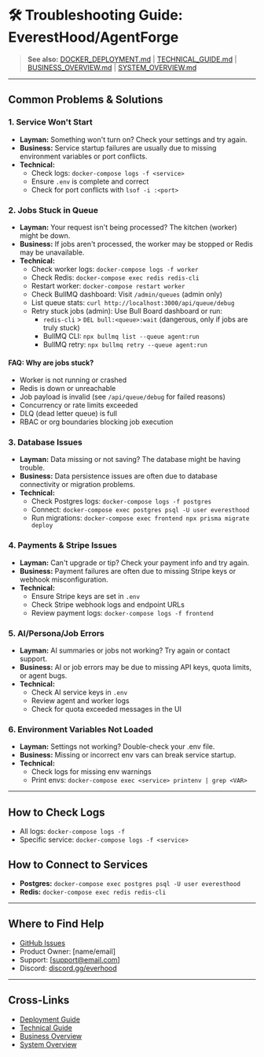 # 🛠️ Troubleshooting Guide: EverestHood/AgentForge

> **See also:** [DOCKER_DEPLOYMENT.md](./DOCKER_DEPLOYMENT.md) | [TECHNICAL_GUIDE.md](./TECHNICAL_GUIDE.md) | [BUSINESS_OVERVIEW.md](./BUSINESS_OVERVIEW.md) | [SYSTEM_OVERVIEW.md](./SYSTEM_OVERVIEW.md)

---

## Common Problems & Solutions

### 1. Service Won't Start
- **Layman:** Something won't turn on? Check your settings and try again.
- **Business:** Service startup failures are usually due to missing environment variables or port conflicts.
- **Technical:**
  - Check logs: `docker-compose logs -f <service>`
  - Ensure `.env` is complete and correct
  - Check for port conflicts with `lsof -i :<port>`

### 2. Jobs Stuck in Queue
- **Layman:** Your request isn't being processed? The kitchen (worker) might be down.
- **Business:** If jobs aren't processed, the worker may be stopped or Redis may be unavailable.
- **Technical:**
  - Check worker logs: `docker-compose logs -f worker`
  - Check Redis: `docker-compose exec redis redis-cli`
  - Restart worker: `docker-compose restart worker`
  - Check BullMQ dashboard: Visit `/admin/queues` (admin only)
  - List queue stats: `curl http://localhost:3000/api/queue/debug`
  - Retry stuck jobs (admin): Use Bull Board dashboard or run:
    - `redis-cli` > `DEL bull:<queue>:wait` (dangerous, only if jobs are truly stuck)
    - BullMQ CLI: `npx bullmq list --queue agent:run`
    - BullMQ retry: `npx bullmq retry --queue agent:run`

#### FAQ: Why are jobs stuck?
- Worker is not running or crashed
- Redis is down or unreachable
- Job payload is invalid (see `/api/queue/debug` for failed reasons)
- Concurrency or rate limits exceeded
- DLQ (dead letter queue) is full
- RBAC or org boundaries blocking job execution

### 3. Database Issues
- **Layman:** Data missing or not saving? The database might be having trouble.
- **Business:** Data persistence issues are often due to database connectivity or migration problems.
- **Technical:**
  - Check Postgres logs: `docker-compose logs -f postgres`
  - Connect: `docker-compose exec postgres psql -U user everesthood`
  - Run migrations: `docker-compose exec frontend npx prisma migrate deploy`

### 4. Payments & Stripe Issues
- **Layman:** Can't upgrade or tip? Check your payment info and try again.
- **Business:** Payment failures are often due to missing Stripe keys or webhook misconfiguration.
- **Technical:**
  - Ensure Stripe keys are set in `.env`
  - Check Stripe webhook logs and endpoint URLs
  - Review payment logs: `docker-compose logs -f frontend`

### 5. AI/Persona/Job Errors
- **Layman:** AI summaries or jobs not working? Try again or contact support.
- **Business:** AI or job errors may be due to missing API keys, quota limits, or agent bugs.
- **Technical:**
  - Check AI service keys in `.env`
  - Review agent and worker logs
  - Check for quota exceeded messages in the UI

### 6. Environment Variables Not Loaded
- **Layman:** Settings not working? Double-check your .env file.
- **Business:** Missing or incorrect env vars can break service startup.
- **Technical:**
  - Check logs for missing env warnings
  - Print envs: `docker-compose exec <service> printenv | grep <VAR>`

---

## How to Check Logs
- All logs: `docker-compose logs -f`
- Specific service: `docker-compose logs -f <service>`

## How to Connect to Services
- **Postgres:** `docker-compose exec postgres psql -U user everesthood`
- **Redis:** `docker-compose exec redis redis-cli`

---

## Where to Find Help
- [GitHub Issues](https://github.com/your-org/your-repo/issues)
- Product Owner: [name/email]
- Support: [support@email.com]
- Discord: [discord.gg/everhood](https://discord.gg/everhood)

---

## Cross-Links
- [Deployment Guide](./DOCKER_DEPLOYMENT.md)
- [Technical Guide](./TECHNICAL_GUIDE.md)
- [Business Overview](./BUSINESS_OVERVIEW.md)
- [System Overview](./SYSTEM_OVERVIEW.md)